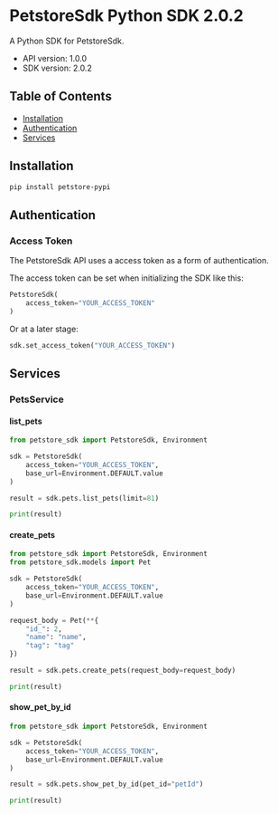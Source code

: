 # PetstoreSdk Python SDK 2.0.2

A Python SDK for PetstoreSdk.

- API version: 1.0.0
- SDK version: 2.0.2

## Table of Contents

- [Installation](#installation)
- [Authentication](#authentication)
- [Services](#services)

## Installation

```bash
pip install petstore-pypi
```

## Authentication

### Access Token

The PetstoreSdk API uses a access token as a form of authentication.

The access token can be set when initializing the SDK like this:

```py
PetstoreSdk(
    access_token="YOUR_ACCESS_TOKEN"
)
```

Or at a later stage:

```py
sdk.set_access_token("YOUR_ACCESS_TOKEN")
```

## Services

### PetsService

#### **list_pets**

```py
from petstore_sdk import PetstoreSdk, Environment

sdk = PetstoreSdk(
    access_token="YOUR_ACCESS_TOKEN",
    base_url=Environment.DEFAULT.value
)

result = sdk.pets.list_pets(limit=81)

print(result)
```

#### **create_pets**

```py
from petstore_sdk import PetstoreSdk, Environment
from petstore_sdk.models import Pet

sdk = PetstoreSdk(
    access_token="YOUR_ACCESS_TOKEN",
    base_url=Environment.DEFAULT.value
)

request_body = Pet(**{
    "id_": 2,
    "name": "name",
    "tag": "tag"
})

result = sdk.pets.create_pets(request_body=request_body)

print(result)
```

#### **show_pet_by_id**

```py
from petstore_sdk import PetstoreSdk, Environment

sdk = PetstoreSdk(
    access_token="YOUR_ACCESS_TOKEN",
    base_url=Environment.DEFAULT.value
)

result = sdk.pets.show_pet_by_id(pet_id="petId")

print(result)
```
